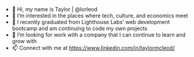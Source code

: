 - 👋 Hi, my name is Taylor | @lorleod
- 👀 I’m interested in the places where tech, culture, and economics meet
- 🌱 I recently graduated from Lighthouse Labs' web development bootcamp and am continuing to code my own projects
- 💞️ I’m looking for work with a company that I can continue to learn and grow with
- 📫 Connect with me at https://www.linkedin.com/in/taylormcleod/

<!---
lorleod/lorleod is a ✨ special ✨ repository because its `README.md` (this file) appears on your GitHub profile.
You can click the Preview link to take a look at your changes.
--->
